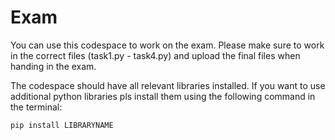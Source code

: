 # Exam

You can use this codespace to work on the exam. Please make sure to work in the correct files (task1.py - task4.py) and upload the final files when handing in the exam.

The codespace should have all relevant libraries installed. If you want to use additional python libraries pls install them using the following command in the terminal:

```pip install LIBRARYNAME```
